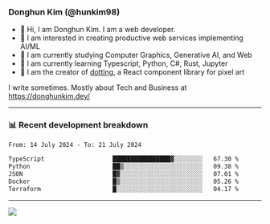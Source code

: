 ### Donghun Kim (@hunkim98)

- 👋 Hi, I am Donghun Kim. I am a web developer. 
- 🤔 I am interested in creating productive web services implementing AI/ML
- 🔭 I am currently studying Computer Graphics, Generative AI, and Web 
- 🌱 I am currently learning Typescript, Python, C#, Rust, Jupyter
- 🎨 I am the creator of [dotting](https://github.com/hunkim98/dotting), a React component library for pixel art

I write sometimes. Mostly about Tech and Business at https://donghunkim.dev/

---
### 📊 Recent development breakdown
<!--START_SECTION:waka-->

```txt
From: 14 July 2024 - To: 21 July 2024

TypeScript                   ████████████████▓░░░░░░░░   67.30 %
Python                       ██▒░░░░░░░░░░░░░░░░░░░░░░   09.38 %
JSON                         █▓░░░░░░░░░░░░░░░░░░░░░░░   07.01 %
Docker                       █▒░░░░░░░░░░░░░░░░░░░░░░░   05.26 %
Terraform                    █░░░░░░░░░░░░░░░░░░░░░░░░   04.17 %
```

<!--END_SECTION:waka-->
---

<!-- <div align='center'> -->
  <img align="center" src="https://github-readme-stats.vercel.app/api?username=hunkim98&theme=dark&show_icons=true"/>
<!-- </div> -->
<!--
**hunkim98/hunkim98** is a ✨ _special_ ✨ repository because its `README.md` (this file) appears on your GitHub profile.

Here are some ideas to get you started:

- 🔭 I’m currently working on ...
- 🌱 I’m currently learning ...
- 👯 I’m looking to collaborate on ...
- 🤔 I’m looking for help with ...
- 💬 Ask me about ...
- 📫 How to reach me: ...
- 😄 Pronouns: ...
- ⚡ Fun fact: ...
-->
